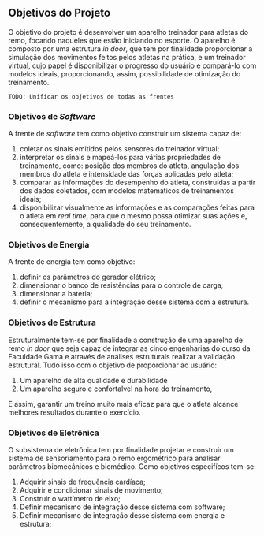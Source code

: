 ## Objetivos do Projeto

O objetivo do projeto é desenvolver um aparelho treinador para atletas do remo, focando naqueles que estão iniciando no esporte. O aparelho é composto por uma estrutura _in door_, que tem por finalidade proporcionar a simulação dos movimentos feitos pelos atletas na prática, e um treinador virtual, cujo papel é disponibilizar o progresso do usuário e compará-lo com modelos ideais, proporcionando, assim, possibilidade de otimização do treinamento.

	TODO: Unificar os objetivos de todas as frentes
	
### Objetivos de _Software_

A frente de _software_ tem como objetivo construir um sistema capaz de:
1. coletar os sinais emitidos pelos sensores do treinador virtual;
2. interpretar os sinais e mapeá-los para várias propriedades de treinamento, como: posição dos membros do atleta, angulação dos membros do atleta e intensidade das forças aplicadas pelo atleta;
3. comparar as informações do desempenho do atleta, construídas a partir dos dados coletados, com modelos matemáticos de treinamentos ideais;
4. disponibilizar visualmente as informações e as comparações feitas para o atleta em _real time_, para que o mesmo possa otimizar suas ações e, consequentemente, a qualidade do seu treinamento.

### Objetivos de Energia

A frente de energia tem como objetivo:
1. definir os parâmetros do gerador elétrico;
2. dimensionar o banco de resistências para o controle de carga;
3. dimensionar a bateria;
4. definir o mecanismo para a integração desse sistema com a estrutura.

### Objetivos de Estrutura

Estruturalmente tem-se por finalidade a construção de uma aparelho de remo _in_ _door_ que seja capaz de integrar as cinco engenharias do curso da Faculdade Gama e através de análises estruturais realizar a validação estrutural. Tudo isso com o objetivo de proporcionar ao usuário:

1. Um aparelho de alta qualidade e durabilidade
2. Um aparelho seguro e confortalvel na hora do treinamento,

E assim, garantir um treino muito mais eficaz para que o atleta alcance melhores resultados durante o exercício. 

### Objetivos de Eletrônica

O subsistema de eletrônica tem por finalidade projetar e construir um sistema de sensoriamento para o remo ergométrico para analisar parâmetros biomecânicos e biomédico. Como objetivos especifícos tem-se:

1. Adquirir sinais de frequência cardíaca;
2. Adquirir e condicionar sinais de movimento;
3. Construir o wattímetro de eixo;
4. Definir mecanismo de integração desse sistema com software;
5. Definir mecanismo de integração desse sistema com energia e estrutura;

